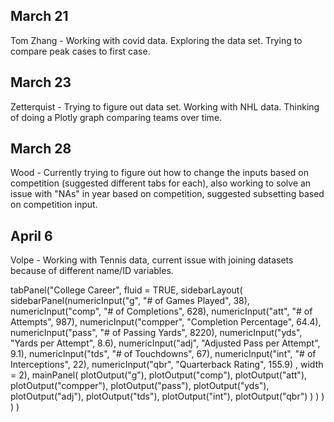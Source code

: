 ## March 21

Tom Zhang - Working with covid data. Exploring the data set. Trying to compare peak cases to first case.

## March 23

Zetterquist - Trying to figure out data set. Working with NHL data. Thinking of doing a Plotly graph comparing teams over time.

## March 28

Wood - Currently trying to figure out how to change the inputs based on competition (suggested different tabs for each), also working to solve an issue with "NAs" in year based on competition, suggested subsetting based on competition input.

## April 6

Volpe - Working with Tennis data, current issue with joining datasets because of different name/ID variables.

 tabPanel("College Career", fluid = TRUE,
             sidebarLayout(
               sidebarPanel(numericInput("g", "# of Games Played", 38),
                            numericInput("comp", "# of Completions", 628),
                            numericInput("att", "# of Attempts", 987),
                            numericInput("compper", "Completion Percentage", 64.4),
                            numericInput("pass", "# of Passing Yards", 8220),
                            numericInput("yds", "Yards per Attempt", 8.6),
                            numericInput("adj", "Adjusted Pass per Attempt", 9.1),
                            numericInput("tds", "# of Touchdowns", 67),
                            numericInput("int", "# of Interceptions", 22),
                            numericInput("qbr", "Quarterback Rating", 155.9)
                            , width = 2),
               mainPanel(
                 plotOutput("g"),
                 plotOutput("comp"),
                 plotOutput("att"),
                 plotOutput("compper"),
                 plotOutput("pass"),
                 plotOutput("yds"),
                 plotOutput("adj"),
                 plotOutput("tds"),
                 plotOutput("int"),
                 plotOutput("qbr")
               )
             )
    )
    )
    )